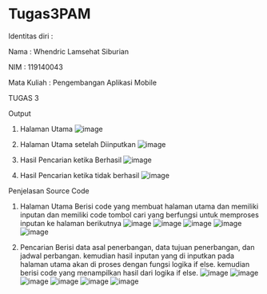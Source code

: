 # Tugas3PAM
Identitas diri :

Nama : Whendric Lamsehat Siburian

NIM : 119140043

Mata Kuliah : Pengembangan Aplikasi Mobile

TUGAS 3

Output
1. Halaman Utama
  ![image](https://user-images.githubusercontent.com/101852042/159124959-0ff05187-4e15-4c1d-b8e9-7fd9fed26272.png)

2. Halaman Utama setelah Diinputkan
![image](https://user-images.githubusercontent.com/101852042/159124932-e3c32d3d-adb7-4782-afb5-6eedc14d609e.png)

3. Hasil Pencarian ketika Berhasil
  ![image](https://user-images.githubusercontent.com/101852042/159124943-a8e020b8-db30-405b-b617-6df5b4c335ac.png)

4. Hasil Pencarian ketika tidak berhasil
  ![image](https://user-images.githubusercontent.com/101852042/159124965-0ecd9325-435b-42a4-a544-62f500a4da41.png)

Penjelasan Source Code
1. Halaman Utama
  Berisi code yang membuat halaman utama dan memiliki inputan dan memiliki code tombol cari yang berfungsi untuk memproses inputan ke halaman berikutnya 
![image](https://user-images.githubusercontent.com/101852042/159123721-a3f67fdb-c28c-47f2-acfc-1f16ab03c07c.png)
![image](https://user-images.githubusercontent.com/101852042/159123725-d6dda9c5-6276-4c0b-a6c3-d8a7e6ba89dd.png)
![image](https://user-images.githubusercontent.com/101852042/159123729-2ed7f96d-3f4b-44d8-9a12-214088dc0ce1.png)
![image](https://user-images.githubusercontent.com/101852042/159123734-93f2ebfc-c644-4ae8-b1d3-9115dd384994.png)
![image](https://user-images.githubusercontent.com/101852042/159123739-46f28c0b-c848-4b7d-8870-1728c4aa8230.png)

2. Pencarian
  Berisi data asal penerbangan, data tujuan penerbangan, dan jadwal perbangan. kemudian hasil inputan yang di inputkan pada halaman utama akan di proses dengan fungsi logika if else. kemudian berisi code yang menampilkan hasil dari logika if else.
![image](https://user-images.githubusercontent.com/101852042/159123899-d2a507b9-ece3-4c6b-ae02-1589ad0ee4df.png)
![image](https://user-images.githubusercontent.com/101852042/159123903-5f2487cf-5856-4591-ba60-566db44fba82.png)
![image](https://user-images.githubusercontent.com/101852042/159123907-f0c12680-dd21-4d33-89e6-9e2491658c05.png)
![image](https://user-images.githubusercontent.com/101852042/159123910-a773e816-5f1a-4a58-acd4-f3d7e20c9d4a.png)
![image](https://user-images.githubusercontent.com/101852042/159123917-2456a5f8-6f82-42a5-9573-117c9c22b1b5.png)
![image](https://user-images.githubusercontent.com/101852042/159123922-b6f64431-a7de-4428-97ca-ae6a3dd2803b.png)
